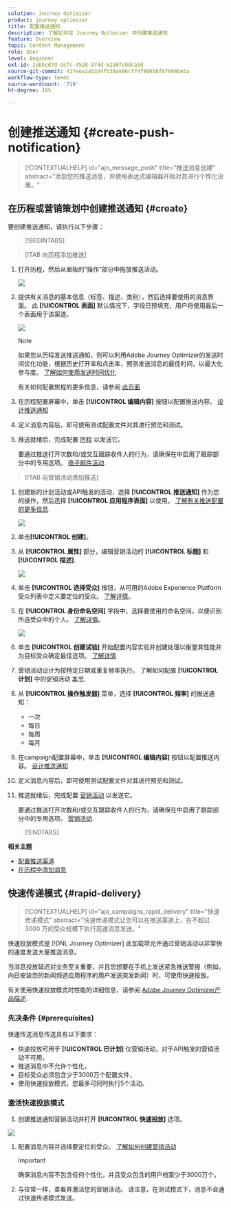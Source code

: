 ```yaml
---
solution: Journey Optimizer
product: journey optimizer
title: 配置推送通知
description: 了解如何在 Journey Optimizer 中创建推送通知
feature: Overview
topic: Content Management
role: User
level: Beginner
exl-id: 2ebbcd7d-dcfc-4528-974d-6230fc0dca3d
source-git-commit: 417eea2a52d4fb38ae96cf74f90658f87694be5a
workflow-type: tm+mt
source-wordcount: '719'
ht-degree: 16%

---
```


# 创建推送通知 {#create-push-notification}

>[!CONTEXTUALHELP]
>id="ajo_message_push"
>title="推送消息创建"
>abstract="添加您的推送消息，并使用表达式编辑器开始对其进行个性化设置。"

## 在历程或营销策划中创建推送通知 {#create}

要创建推送通知，请执行以下步骤：

>[!BEGINTABS]

>[!TAB 向历程添加推送]

1. 打开历程，然后从面板的“操作”部分中拖放推送活动。

   ![](assets/push_create_1.png)

1. 提供有关消息的基本信息（标签、描述、类别），然后选择要使用的消息界面。 此 **[!UICONTROL 表面]** 默认情况下，字段已预填充，用户将使用最后一个表面用于该渠道。

   ![](assets/push_create_2.png)

   >[!NOTE]
   >
   >如果您从历程发送推送通知，则可以利用Adobe Journey Optimizer的发送时间优化功能，根据历史打开率和点击率，预测发送消息的最佳时间，以最大化参与度。 [了解如何使用发送时间优化](../building-journeys/journeys-message.md#send-time-optimization)

   有关如何配置旅程的更多信息，请参阅 [此页面](../building-journeys/journey-gs.md)

1. 在历程配置屏幕中，单击 **[!UICONTROL 编辑内容]** 按钮以配置推送内容。 [设计推送通知](design-push.md)

1. 定义消息内容后，即可使用测试配置文件对其进行预览和测试。

1. 推送就绪后，完成配置 [历程](../building-journeys/journey-gs.md) 以发送它。

   要通过推送打开次数和/或交互跟踪收件人的行为，请确保在中启用了跟踪部分中的专用选项。 [电子邮件活动](../building-journeys/journeys-message.md).

>[!TAB 向营销活动添加推送]

1. 创建新的计划活动或API触发的活动，选择 **[!UICONTROL 推送通知]** 作为您的操作，然后选择 **[!UICONTROL 应用程序表面]** 以使用。 [了解有关推送配置的更多信息](push-configuration.md).

   ![](assets/push_create_3.png)

1. 单击&#x200B;**[!UICONTROL 创建]**。

1. 从 **[!UICONTROL 属性]** 部分，编辑营销活动的 **[!UICONTROL 标题]** 和 **[!UICONTROL 描述]**.

   ![](assets/push_create_4.png)

1. 单击 **[!UICONTROL 选择受众]** 按钮，从可用的Adobe Experience Platform受众列表中定义要定位的受众。 [了解详情](../audience/about-audiences.md)。

1. 在 **[!UICONTROL 身份命名空间]** 字段中，选择要使用的命名空间，以便识别所选受众中的个人。 [了解详情](../event/about-creating.md#select-the-namespace)。

   ![](assets/push_create_5.png)

1. 单击 **[!UICONTROL 创建试验]** 开始配置内容实验并创建处理以衡量其性能并为目标受众确定最佳选项。 [了解详情](../campaigns/content-experiment.md)

1. 营销活动设计为按特定日期或重复频率执行。 了解如何配置 **[!UICONTROL 计划]** 中的促销活动 [本节](../campaigns/create-campaign.md#schedule).

1. 从 **[!UICONTROL 操作触发器]** 菜单，选择 **[!UICONTROL 频率]** 的推送通知：

   * 一次
   * 每日
   * 每周
   * 每月

1. 在campaign配置屏幕中，单击 **[!UICONTROL 编辑内容]** 按钮以配置推送内容。 [设计推送通知](design-push.md)

1. 定义消息内容后，即可使用测试配置文件对其进行预览和测试。

1. 推送就绪后，完成配置 [营销活动](../campaigns/create-campaign.md) 以发送它。

   要通过推送打开次数和/或交互跟踪收件人的行为，请确保在中启用了跟踪部分中的专用选项。 [营销活动](../campaigns/create-campaign.md).

>[!ENDTABS]

**相关主题**

* [配置推送渠道](push-gs.md)
* [在历程中添加消息](../building-journeys/journeys-message.md)

## 快速传递模式 {#rapid-delivery}

>[!CONTEXTUALHELP]
>id="ajo_campaigns_rapid_delivery"
>title="快速传递模式"
>abstract="快速传递模式让您可以在推送渠道上，在不超过 3000 万的受众规模下执行高速消息发送。"

快速投放模式是 [!DNL Journey Optimizer] 此加载项允许通过营销活动以非常快的速度发送大量推送消息。

当消息投放延迟对业务至关重要，并且您想要在手机上发送紧急推送警报（例如，向已安装您的新闻频道应用程序的用户发送突发新闻）时，可使用快速投放。

有关使用快速投放模式时性能的详细信息，请参阅 [Adobe Journey Optimizer产品描述](https://helpx.adobe.com/cn/legal/product-descriptions/adobe-journey-optimizer.html).

### 先决条件 {#prerequisites}

快速传送消息传送具有以下要求：

* 快速投放可用于 **[!UICONTROL 已计划]** 仅营销活动，对于API触发的营销活动不可用，
* 推送消息中不允许个性化，
* 目标受众必须包含少于3000万个配置文件，
* 使用快速投放模式，您最多可同时执行5个活动。

### 激活快速投放模式

1. 创建推送通知营销活动并打开 **[!UICONTROL 快速投放]** 选项。

![](assets/create-campaign-burst.png)

1. 配置消息内容并选择要定位的受众。 [了解如何创建营销活动](#create)

   >[!IMPORTANT]
   >
   >确保消息内容不包含任何个性化，并且受众包含的用户档案少于3000万个。

1. 与往常一样，查看并激活您的营销活动。 请注意，在测试模式下，消息不会通过快速传递模式发送。
